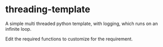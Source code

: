 # threading-template
A simple multi threaded python template, with logging, which runs on an infinite loop.

Edit the required functions to customize for the requirement.
